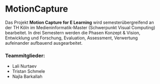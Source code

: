 # MotionCapture
Das Projekt <b>Motion Capture for E Learning</b> wird semesterübergreifend an der TH Köln im Medieninformatik-Master (Schwerpunkt Visual Computing) bearbeitet. In drei Semestern werden die Phasen Konzept & Vision, Entwicklung und Forschung, Evaluation, Assessment, Verwertung aufeinander aufbauend ausgearbeitet.

### Teammitglieder:

* Lali Nurtaev
* Tristan Schmele
* Najla Barkallah
